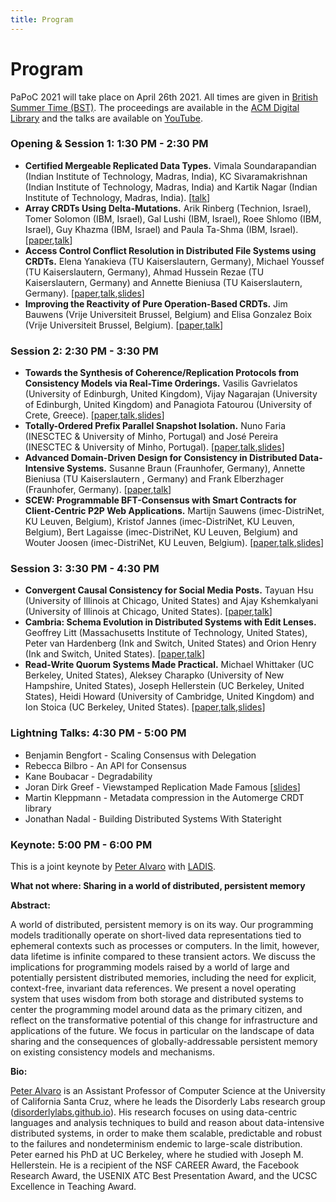 ```yaml
---
title: Program
---
```

# Program

PaPoC 2021 will take place on April 26th 2021.
All times are given in [British Summer Time (BST)](https://www.timeanddate.com/time/zones/bst).
The proceedings are available in the [ACM Digital Library](https://dl.acm.org/doi/proceedings/10.1145/3447865) and the talks are available on [YouTube](https://youtube.com/playlist?list=PLzDuHU-z7gNgh7anHW2UO8Vrm_FhIoJ3F).

### Opening & Session 1: 1:30 PM - 2:30 PM

* **Certified Mergeable Replicated Data Types.** Vimala Soundarapandian (Indian Institute of Technology, Madras, India), KC Sivaramakrishnan (Indian Institute of Technology, Madras, India) and Kartik Nagar (Indian Institute of Technology, Madras, India). [[talk](https://youtu.be/6TTRv5rLI-8)]
* **Array CRDTs Using Delta-Mutations.**
Arik Rinberg (Technion, Israel), Tomer Solomon (IBM, Israel), Gal Lushi (IBM, Israel), Roee Shlomo (IBM, Israel), Guy Khazma (IBM, Israel) and Paula Ta-Shma (IBM, Israel). [[paper](https://dl.acm.org/doi/10.1145/3447865.3457971),[talk](https://youtu.be/X4M27qohtDs)]
* **Access Control Conflict Resolution in Distributed File Systems using CRDTs.**
Elena Yanakieva (TU Kaiserslautern, Germany), Michael Youssef (TU Kaiserslautern, Germany), Ahmad Hussein Rezae (TU Kaiserslautern, Germany) and Annette Bieniusa (TU Kaiserslautern, Germany). [[paper](https://dl.acm.org/doi/10.1145/3447865.3457970),[talk](https://youtu.be/dLmHkJFrFks),[slides](https://papoc-workshop.github.io/2021/slides/yanakieva.pdf)]
* **Improving the Reactivity of Pure Operation-Based CRDTs.**
Jim Bauwens (Vrije Universiteit Brussel, Belgium) and Elisa Gonzalez Boix (Vrije Universiteit Brussel, Belgium). [[paper](https://dl.acm.org/doi/10.1145/3447865.3457968),[talk](https://youtu.be/dRuz-aIGI5E)]

### Session 2: 2:30 PM - 3:30 PM

* **Towards the Synthesis of Coherence/Replication Protocols from Consistency Models via Real-Time Orderings.**
Vasilis Gavrielatos (University of Edinburgh, United Kingdom), Vijay Nagarajan (University of Edinburgh, United Kingdom) and Panagiota Fatourou (University of Crete, Greece). [[paper](https://dl.acm.org/doi/10.1145/3447865.3457964),[talk](https://youtu.be/fe-uxY7cPTY),[slides](https://papoc-workshop.github.io/2021/slides/gavrielatos.pdf)]
* **Totally-Ordered Prefix Parallel Snapshot Isolation.**
Nuno Faria (INESCTEC & University of Minho, Portugal) and José Pereira (INESCTEC & University of Minho, Portugal). [[paper](https://dl.acm.org/doi/10.1145/3447865.3457966),[talk](https://youtu.be/DUkq6S9faBc),[slides](https://papoc-workshop.github.io/2021/slides/fario.pdf)]
* **Advanced Domain-Driven Design for Consistency in Distributed Data-Intensive Systems.**
Susanne Braun (Fraunhofer, Germany), Annette Bieniusa (TU Kaiserslautern , Germany) and Frank Elberzhager (Fraunhofer, Germany). [[paper](https://dl.acm.org/doi/10.1145/3447865.3457969),[talk](https://youtu.be/Zg_EAEvDWg0)]
* **SCEW: Programmable BFT-Consensus with Smart Contracts for Client-Centric P2P Web Applications.**
Martijn Sauwens (imec-DistriNet, KU Leuven, Belgium), Kristof Jannes (imec-DistriNet, KU Leuven, Belgium), Bert Lagaisse (imec-DistriNet, KU Leuven, Belgium) and Wouter Joosen (imec-DistriNet, KU Leuven, Belgium). [[paper](https://dl.acm.org/doi/10.1145/3447865.3457965),[talk](https://youtu.be/Bb5YFNTpX68),[slides](https://papoc-workshop.github.io/2021/slides/sauwens.pdf)]

### Session 3: 3:30 PM - 4:30 PM

* **Convergent Causal Consistency for Social Media Posts.**
Tayuan Hsu (University of Illinois at Chicago, United States) and Ajay Kshemkalyani (University of Illinois at Chicago, United States). [[paper](https://dl.acm.org/doi/10.1145/3447865.3457967),[talk](https://youtu.be/WpzrArkfmAI)]
* **Cambria: Schema Evolution in Distributed Systems with Edit Lenses.**
Geoffrey Litt (Massachusetts Institute of Technology, United States), Peter van Hardenberg (Ink and Switch, United States) and Orion Henry (Ink and Switch, United States). [[paper](https://dl.acm.org/doi/10.1145/3447865.3457963),[talk](https://youtu.be/HwIJ1L8hlas)]
* **Read-Write Quorum Systems Made Practical.**
Michael Whittaker (UC Berkeley, United States), Aleksey Charapko (University of New Hampshire, United States), Joseph Hellerstein (UC Berkeley, United States), Heidi Howard (University of Cambridge, United Kingdom) and Ion Stoica (UC Berkeley, United States). [[paper](https://dl.acm.org/doi/10.1145/3447865.3457962),[talk](https://youtu.be/CRLw9PcK8d4),[slides](https://papoc-workshop.github.io/2021/slides/whittaker.pdf)]

### Lightning Talks: 4:30 PM - 5:00 PM

* Benjamin Bengfort - Scaling Consensus with Delegation
* Rebecca Bilbro - An API for Consensus
* Kane Boubacar - Degradability
* Joran Dirk Greef - Viewstamped Replication Made Famous [[slides](https://papoc-workshop.github.io/2021/slides/greef.pdf)]
* Martin Kleppmann - Metadata compression in the Automerge CRDT library
* Jonathan Nadal - Building Distributed Systems With Stateright

### Keynote: 5:00 PM - 6:00 PM

This is a joint keynote by [Peter Alvaro](https://people.ucsc.edu/~palvaro/) with [LADIS](https://ladisworkshop.org/2021/).

**What not where: Sharing in a world of distributed, persistent memory**

**Abstract:**

A world of distributed, persistent memory is on its way. Our programming models traditionally operate on short-lived data representations tied to ephemeral contexts such as processes or computers. In the limit, however, data lifetime is infinite compared to these transient actors. We discuss the implications for programming models raised by a world of large and potentially persistent distributed memories, including the need for explicit, context-free, invariant data references. We present a novel operating system that uses wisdom from both storage and distributed systems to center the programming model around data as the primary citizen, and reflect on the transformative potential of this change for infrastructure and applications of the future.  We focus in particular on the landscape of data sharing and the consequences of globally-addressable persistent memory on existing consistency models and mechanisms.

**Bio:**

[Peter Alvaro](https://people.ucsc.edu/~palvaro/) is an Assistant Professor of Computer Science at the University of California Santa Cruz, where he leads the Disorderly Labs research group ([disorderlylabs.github.io](https://disorderlylabs.github.io)). His research focuses on using data-centric languages and analysis techniques to build and reason about data-intensive distributed systems, in order to make them scalable, predictable and robust to the failures and nondeterminism endemic to large-scale distribution. Peter earned his PhD at UC Berkeley, where he studied with Joseph M. Hellerstein. He is a recipient of the NSF CAREER Award, the Facebook Research Award, the USENIX ATC Best Presentation Award, and the UCSC Excellence in Teaching Award.